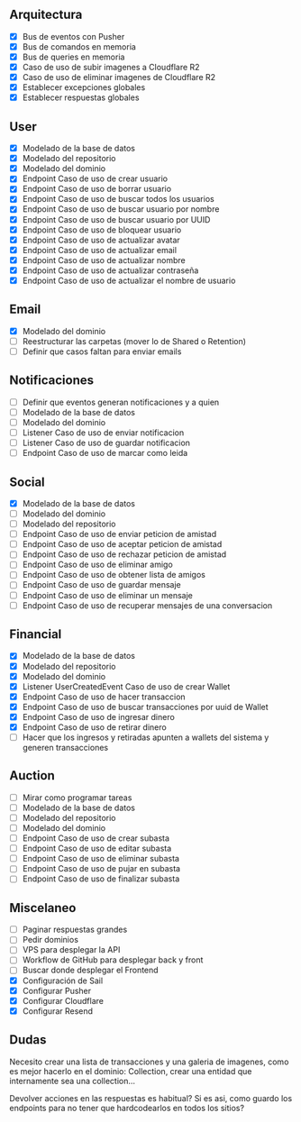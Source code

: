 
## Arquitectura

- [x] Bus de eventos con Pusher
- [x] Bus de comandos en memoria
- [x] Bus de queries en memoria
- [x] Caso de uso de subir imagenes a Cloudflare R2
- [x] Caso de uso de eliminar imagenes de Cloudflare R2
- [x] Establecer excepciones globales
- [x] Establecer respuestas globales

## User

- [x] Modelado de la base de datos
- [x] Modelado del repositorio
- [x] Modelado del dominio
- [x] Endpoint Caso de uso de crear usuario
- [x] Endpoint Caso de uso de borrar usuario
- [x] Endpoint Caso de uso de buscar todos los usuarios
- [x] Endpoint Caso de uso de buscar usuario por nombre
- [x] Endpoint Caso de uso de buscar usuario por UUID
- [x] Endpoint Caso de uso de bloquear usuario
- [x] Endpoint Caso de uso de actualizar avatar
- [x] Endpoint Caso de uso de actualizar email
- [x] Endpoint Caso de uso de actualizar nombre
- [x] Endpoint Caso de uso de actualizar contraseña
- [x] Endpoint Caso de uso de actualizar el nombre de usuario

## Email

- [x] Modelado del dominio
- [ ] Reestructurar las carpetas (mover lo de Shared o Retention)
- [ ] Definir que casos faltan para enviar emails

## Notificaciones

- [ ] Definir que eventos generan notificaciones y a quien
- [ ] Modelado de la base de datos
- [ ] Modelado del dominio
- [ ] Listener Caso de uso de enviar notificacion
- [ ] Listener Caso de uso de guardar notificacion
- [ ] Endpoint Caso de uso de marcar como leida

## Social

- [x] Modelado de la base de datos
- [ ] Modelado del dominio
- [ ] Modelado del repositorio
- [ ] Endpoint Caso de uso de enviar peticion de amistad
- [ ] Endpoint Caso de uso de aceptar peticion de amistad
- [ ] Endpoint Caso de uso de rechazar peticion de amistad
- [ ] Endpoint Caso de uso de eliminar amigo
- [ ] Endpoint Caso de uso de obtener lista de amigos
- [ ] Endpoint Caso de uso de guardar mensaje
- [ ] Endpoint Caso de uso de eliminar un mensaje
- [ ] Endpoint Caso de uso de recuperar mensajes de una conversacion

## Financial

- [x] Modelado de la base de datos
- [x] Modelado del repositorio
- [x] Modelado del dominio
- [x] Listener UserCreatedEvent Caso de uso de crear Wallet
- [x] Endpoint Caso de uso de hacer transaccion
- [x] Endpoint Caso de uso de buscar transacciones por uuid de Wallet
- [x] Endpoint Caso de uso de ingresar dinero
- [x] Endpoint Caso de uso de retirar dinero
- [ ] Hacer que los ingresos y retiradas apunten a wallets del sistema y generen transacciones

## Auction

- [ ] Mirar como programar tareas
- [ ] Modelado de la base de datos
- [ ] Modelado del repositorio
- [ ] Modelado del dominio
- [ ] Endpoint Caso de uso de crear subasta
- [ ] Endpoint Caso de uso de editar subasta
- [ ] Endpoint Caso de uso de eliminar subasta
- [ ] Endpoint Caso de uso de pujar en subasta
- [ ] Endpoint Caso de uso de finalizar subasta

## Miscelaneo

- [ ] Paginar respuestas grandes
- [ ] Pedir dominios
- [ ] VPS para desplegar la API
- [ ] Workflow de GitHub para desplegar back y front
- [ ] Buscar donde desplegar el Frontend
- [x] Configuración de Sail
- [x] Configurar Pusher
- [x] Configurar Cloudflare
- [x] Configurar Resend

## Dudas

Necesito crear una lista de transacciones y una galeria de imagenes, como es mejor hacerlo en el dominio: Collection, crear una entidad que internamente sea una collection...

Devolver acciones en las respuestas es habitual? Si es asi, como guardo los endpoints para no tener que hardcodearlos en todos los sitios?
